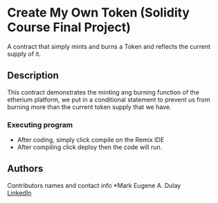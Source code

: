 # Create My Own Token (Solidity Course Final Project)

A contract that simply mints and burns a Token and reflects the current supply of it.

## Description

This contract demonstrates the minting ang burning function of the etherium platform, we put in a conditional statement to prevent us 
from burning more than the current token supply that we have.

### Executing program

* After coding, simply click compile on the Remix IDE
* After compiling click deploy then the code will run.

## Authors

Contributors names and contact info
*Mark Eugene A. Dulay  
[LinkedIn](https://www.linkedin.com/in/mark-eugene-dulay-1943b0244/)

